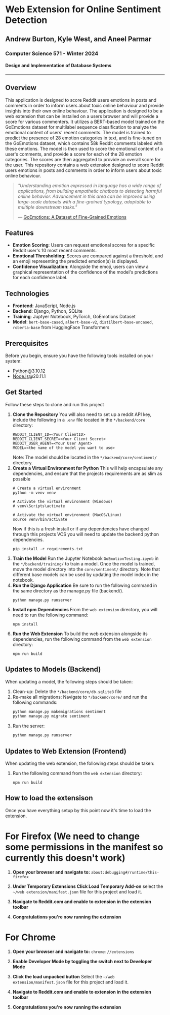 # Web Extension for Online Sentiment Detection
## Andrew Burton, Kyle West, and Aneel Parmar
### Computer Science 571 - Winter 2024
#### Design and Implementation of Database Systems

---
## Overview
This application is designed to score Reddit users emotions in posts and comments in order to inform users about toxic online behaviour and provide insights into their own online behaviour. The application is designed to be a web extension that can be installed on a users browser and will provide a score for various commenters.
It utilizes a BERT-based model trained on the GoEmotions dataset for multilabel sequence classification to analyze the emotional content of users' recent comments. The model is trained to predict the presence of 28 emotion categories in text, and is fine-tuned on the GoEmotions dataset, which contains 58k Reddit comments labeled with these emotions.
The model is then used to score the emotional content of a user's comments, and provide a score for each of the 28 emotion categories. The scores are then aggregated to provide an overall score for the user.
This repository contains a web extension designed to score Reddit users emotions in posts and comments in order to inform users about toxic online behaviour.
> _"Understanding emotion expressed in language has a wide range of applications, from building empathetic chatbots to detecting harmful online behavior. Advancement in this area can be improved using large-scale datasets with a fine-grained typology, adaptable to multiple downstream tasks."_ 
> 
> &mdash; [GoEmotions: A Dataset of Fine-Grained Emotions](https://arxiv.org/abs/2005.00547)


## Features
- **Emotion Scoring**: Users can request emotional scores for a specific Reddit user's 10 most recent comments.
- **Emotional Thresholding**: Scores are compared against a threshold, and an emoji representing the predicted emotion(s) is displayed.
- **Confidence Visualization**: Alongside the emoji, users can view a graphical representation of the confidence of the model's predictions for each confidence label.

## Technologies
- **Frontend**: JavaScript, Node.js
- **Backend**: Django, Python, SQLite
- **Training**: Juptyer Notebook, PyTorch, GoEmotions Dataset
- **Model**: `bert-base-cased`, `albert-base-v2`, `distilbert-base-uncased`, `roberta-base` from HuggingFace Transformers

## Prerequisites
Before you begin, ensure you have the following tools installed on your system:
- [Python](https://python.org/downloads)@3.10.12
- [Node.js](https://nodejs.org/)@20.11.1

## Get Started
Follow these steps to clone and run this project
1. **Clone the Repository** You will also need to set up a reddit API key, include the following in a `.env` file located in the `*/backend/core` directory:
    ```env
    REDDIT_CLIENT_ID=<Your ClientID>
    REDDIT_CLIENT_SECRET=<Your Client Secret>
    REDDIT_USER_AGENT=<Your User Agent>
    MODEL=<the name of the model you want to use>
    ```
   Note: The model should be located in the `*/backend/core/sentiment/` directory.
2. **Create a Virtual Environment for Python** This will help encapsulate any dependencies, and ensure that the projects requirements are as slim as possible
    ```shell
   # Create a virtual environment
   python -m venv venv
   
   # Activate the virtual environment (Windows)
   # venv\Scripts\activate
   
   # Activate the virtual environment (MacOS/Linux)
   source venv/bin/activate
    ```
   Now if this is a fresh install or if any dependencies have changed through this projects VCS you will need to update the backend python dependencies.
    ```shell
    pip install -r requirements.txt
    ```
3. **Train the Model**
    Run the Jupyter Notebook `GoEmotionTesting.ipynb` in the `*/backend/training/` to train a model. Once the model is trained, move the model directory into the `core/sentiment/` directory. Note that different base models can be used by updating the model index in the notebook.
4. **Run the Django Application**
   Be sure to run the following command in the same directory as the manage.py file (backend/).
   ```shell
   python manage.py runserver
   ```
5. **Install npm Dependencies**
    From the `web extension` directory, you will need to run the following command:
    ```shell
    npm install
    ```
6. **Run the Web Extension**
    To build the web extension alongside its dependencies, run the following command from the `web extension` directory:
    ```shell
    npm run build
    ```

## Updates to Models (Backend)
When updating a model, the following steps should be taken:
1. Clean-up:
    Delete the `*/backend/core/db.sqlite3` file
2. Re-make all migrations:
    Navigate to `*/backend/core/` and run the following commands:
    ```bash
    python manage.py makemigrations sentiment
    python manage.py migrate sentiment
    ```
3. Run the server:
    ```bash
    python manage.py runserver
    ```

## Updates to Web Extension (Frontend)
When updating the web extension, the following steps should be taken:
1. Run the following command from the `web extension` directory:
    ```shell
    npm run build
    ```
## How to load the extensison
Once you have everything setup by this point now it's time to load the extension.
# For Firefox (We need to change some permissions in the manifest so currently this doesn't work)
1. **Open your browser and navigate to:**
    `about:debugging#/runtime/this-firefox`
2. **Under Temporary Extensions Click Load Temporary Add-on**
    select the `~/web extension/manifest.json` file for this project and load it.
3. **Navigate to Reddit.com and enable to extension in the extension toolbar**

4. **Congratulations you're now running the extension**


# For Chrome
1. **Open your browser and navigate to:**
    `chrome://extensions`

2. **Enable Developer Mode by toggling the switch next to Developer Mode**

3. **Click the load unpacked button**
    Select the `~/web extension/manifest.json` file for this project and load it.

3. **Navigate to Reddit.com and enable to extension in the extension toolbar**

4. **Congratulations you're now running the extension**